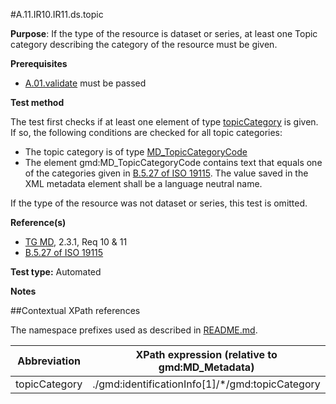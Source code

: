 #A.11.IR10.IR11.ds.topic

**Purpose**: If the type of the resource is dataset or series, at least one Topic category describing the category of the resource must be given.

**Prerequisites**
* [A.01.validate](A.01.validate.md) must be passed

**Test method**

The test first checks if at least one element of type [topicCategory](#topic) is given. If so, the following conditions are checked for all topic categories:
*	The topic category is of type [MD_TopicCategoryCode](#topic)
*	The element gmd:MD_TopicCategoryCode contains text that equals one of the categories given in [B.5.27 of ISO 19115](http://inspire.ec.europa.eu/metadata-codelist/TopicCategory).
The value saved in the XML metadata element shall be a language neutral name.

If the type of the resource was not dataset or series, this test is omitted.

**Reference(s)**	 

* [TG MD](./README.md#ref_TG_MD), 2.3.1, Req 10 & 11
* [B.5.27 of ISO 19115](http://inspire.ec.europa.eu/metadata-codelist/TopicCategory)

**Test type:** Automated

**Notes**

##Contextual XPath references

The namespace prefixes used as described in [README.md](./README.md#namespaces).

Abbreviation                                   |  XPath expression (relative to gmd:MD_Metadata)
-----------------------------------------------| -------------------------------------------------------------------------
<a name="topic"></a> topicCategory  | ./gmd:identificationInfo[1]/*/gmd:topicCategory
